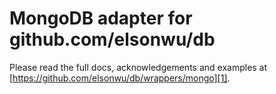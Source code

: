 # MongoDB adapter for github.com/elsonwu/db

Please read the full docs, acknowledgements and examples at
[https://github.com/elsonwu/db/wrappers/mongo][1].

[1]: https://github.com/elsonwu/db/wrappers/mongo
